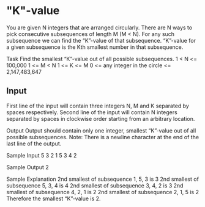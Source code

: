 # "K"-value
You are given N integers that are arranged circularly. There are N ways to pick consecutive subsequences of length M (M < N). For any such subsequence we can find the “K”-value of that subsequence. “K”-value for a given subsequence is the Kth smallest number in that subsequence.

Task
Find the smallest “K”-value out of all possible subsequences. 
1 < N <= 100,000 
1 <= M < N 
1 <= K <= M 
0 <= any integer in the circle <= 2,147,483,647

## Input
First line of the input will contain three integers N, M and K separated by spaces respectively. 
Second line of the input will contain N integers separated by spaces in clockwise order starting from an arbitrary location.

Output
Output should contain only one integer, smallest “K”-value out of all possible subsequences. 
Note: There is a newline character at the end of the last line of the output.

Sample Input
5 3 2 
1 5 3 4 2

Sample Output
2

Sample Explanation
2nd smallest of subsequence 1, 5, 3 is 3 
2nd smallest of subsequence 5, 3, 4 is 4 
2nd smallest of subsequence 3, 4, 2 is 3 
2nd smallest of subsequence 4, 2, 1 is 2 
2nd smallest of subsequence 2, 1, 5 is 2 
Therefore the smallest “K”-value is 2.